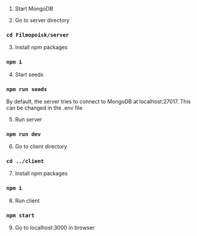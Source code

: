 1. Start MongoDB

2. Go to server directory

### `cd Filmopoisk/server`

3. Install npm packages

### `npm i`

4. Start seeds

### `npm run seeds`

By default, the server tries to connect to MongoDB at localhost:27017. This can be changed in the .env file

5. Run server

### `npm run dev`

6. Go to client directory

### `cd ../client`

7. Install npm packages

### `npm i`

8. Run client

### `npm start`

9. Go to localhost:3000 in browser
